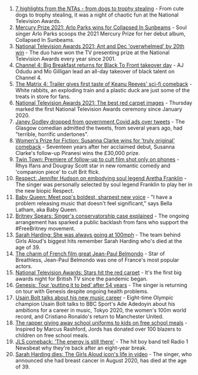 1. [7 highlights from the NTAs - from dogs to trophy stealing](https://www.bbc.co.uk/news/entertainment-arts-58509116?at_medium=RSS&at_campaign=KARANGA) - From cute dogs to trophy stealing, it was a night of chaotic fun at the National Television Awards.
2. [Mercury Prize 2021: Arlo Parks wins for Collapsed In Sunbeams](https://www.bbc.co.uk/news/entertainment-arts-58509085?at_medium=RSS&at_campaign=KARANGA) - Soul singer Arlo Parks scoops the 2021 Mercury Prize for her debut album, Collapsed In Sunbeams.
3. [National Television Awards 2021: Ant and Dec 'overwhelmed' by 20th win](https://www.bbc.co.uk/news/entertainment-arts-58509117?at_medium=RSS&at_campaign=KARANGA) - The duo have won the TV presenting prize at the National Television Awards every year since 2001.
4. [Channel 4: Big Breakfast returns for Black To Front takeover day](https://www.bbc.co.uk/news/entertainment-arts-58506168?at_medium=RSS&at_campaign=KARANGA) - AJ Odudu and Mo Gilligan lead an all-day takeover of black talent on Channel 4.
5. [The Matrix 4: Trailer gives first taste of Keanu Reeves' sci-fi comeback](https://www.bbc.co.uk/news/entertainment-arts-58500875?at_medium=RSS&at_campaign=KARANGA) - White rabbits, an exploding train and a plastic duck are just some of the treats in store for fans.
6. [National Television Awards 2021: The best red carpet images](https://www.bbc.co.uk/news/entertainment-arts-58509115?at_medium=RSS&at_campaign=KARANGA) - Thursday marked the first National Television Awards ceremony since January 2020.
7. [Janey Godley dropped from government Covid ads over tweets](https://www.bbc.co.uk/news/uk-scotland-58505151?at_medium=RSS&at_campaign=KARANGA) - The Glasgow comedian admitted the tweets, from several years ago, had "terrible, horrific undertones".
8. [Women's Prize for Fiction: Susanna Clarke wins for 'truly original' comeback](https://www.bbc.co.uk/news/entertainment-arts-58488849?at_medium=RSS&at_campaign=KARANGA) - Seventeen years after her acclaimed debut, Susanna Clarke's follow-up Piranesi wins the £30,000 prize.
9. [Twin Town: Premiere of follow-up to cult film shot only on phones](https://www.bbc.co.uk/news/uk-wales-58504522?at_medium=RSS&at_campaign=KARANGA) - Rhys Ifans and Dougray Scott star in new romantic comedy and 'companion piece' to cult Brit flick.
10. [Respect: Jennifer Hudson on embodying soul legend Aretha Franklin](https://www.bbc.co.uk/news/entertainment-arts-57867411?at_medium=RSS&at_campaign=KARANGA) - The singer was personally selected by soul legend Franklin to play her in the new biopic Respect.
11. [Baby Queen: Meet pop's boldest, sharpest new voice](https://www.bbc.co.uk/news/entertainment-arts-58462521?at_medium=RSS&at_campaign=KARANGA) - "I have a problem releasing music that doesn't feel significant," says Bella Latham, aka Baby Queen.
12. [Britney Spears: Singer's conservatorship case explained](https://www.bbc.co.uk/news/world-us-canada-53494405?at_medium=RSS&at_campaign=KARANGA) - The ongoing arrangement has sparked a public backlash from fans who support the #FreeBritney movement.
13. [Sarah Harding: She was always going at 100mph](https://www.bbc.co.uk/news/newsbeat-58457843?at_medium=RSS&at_campaign=KARANGA) - The team behind Girls Aloud's biggest hits remember Sarah Harding who's died at the age of 39.
14. [The charm of French film great Jean-Paul Belmondo](https://www.bbc.co.uk/news/entertainment-arts-11811293?at_medium=RSS&at_campaign=KARANGA) - Star of Breathless, Jean-Paul Belmondo was one of France's most popular actors.
15. [National Television Awards: Stars hit the red carpet](https://www.bbc.co.uk/news/entertainment-arts-58508240?at_medium=RSS&at_campaign=KARANGA) - It's the first big awards night for British TV since the pandemic began.
16. [Genesis: Tour ‘putting it to bed’ after 54 years](https://www.bbc.co.uk/news/entertainment-arts-58508715?at_medium=RSS&at_campaign=KARANGA) - The singer is returning on tour with Genesis despite ongoing health problems.
17. [Usain Bolt talks about his new music career](https://www.bbc.co.uk/sport/av/athletics/58504620?at_medium=RSS&at_campaign=KARANGA) - Eight-time Olympic champion Usain Bolt talks to BBC Sport's Ade Adedoyin about his ambitions for a career in music, Tokyo 2020, the women's 100m world record, and Cristiano Ronaldo's return to Manchester United.
18. [The rapper giving away school uniforms to kids on free school meals](https://www.bbc.co.uk/news/uk-england-london-58494041?at_medium=RSS&at_campaign=KARANGA) - Inspired by Marcus Rashford, Jords has donated over 100 blazers to children on free school meals.
19. [JLS comeback: 'The energy is still there'](https://www.bbc.co.uk/news/newsbeat-58466089?at_medium=RSS&at_campaign=KARANGA) - The hit boy band tell Radio 1 Newsbeat why they're back after an eight-year break.
20. [Sarah Harding dies: The Girls Aloud icon's life in video](https://www.bbc.co.uk/news/entertainment-arts-58454438?at_medium=RSS&at_campaign=KARANGA) - The singer, who announced she had breast cancer in August 2020, has died at the age of 39.
